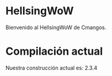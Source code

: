 # HellsingWoW
Bienvenido al HellsingWoW de Cmangos.
# Compilación actual
Nuestra construcción actual es: 2.3.4

